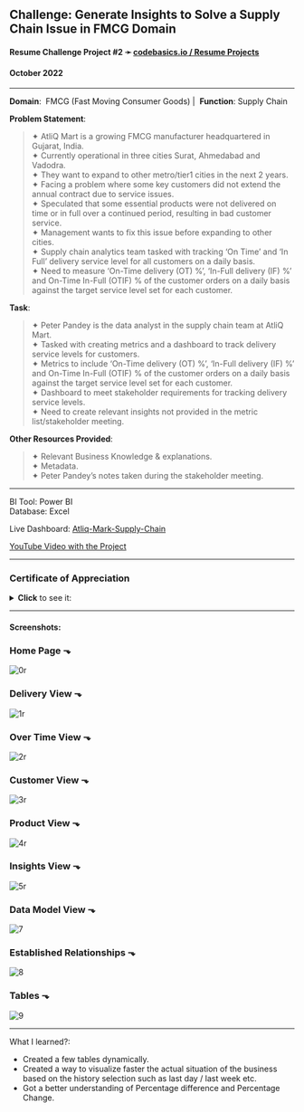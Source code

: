 ## **Challenge**: Generate Insights to Solve a Supply Chain Issue in FMCG Domain

#### Resume Challenge Project #2 ➛ [codebasics.io / Resume Projects](https://codebasics.io/challenge/codebasics-resume-project-challenge)
#### October 2022

---

**Domain**:  FMCG (Fast Moving Consumer Goods)  |  **Function**:  Supply Chain

**Problem Statement**:

> ✦ AtliQ Mart is a growing FMCG manufacturer headquartered in Gujarat, India.  
> ✦ Currently operational in three cities Surat, Ahmedabad and Vadodra.  
> ✦ They want to expand to other metro/tier1 cities in the next 2 years.  
> ✦ Facing a problem where some key customers did not extend the annual contract due to service issues.  
> ✦ Speculated that some essential products were not delivered on time or in full over a continued period, resulting in bad customer service.  
> ✦ Management wants to fix this issue before expanding to other cities.  
> ✦ Supply chain analytics team tasked with tracking ‘On Time’ and ‘In Full’ delivery service level for all customers on a daily basis.  
> ✦ Need to measure ‘On-Time delivery (OT) %’, ‘In-Full delivery (IF) %’ and On-Time In-Full (OTIF) % of the customer orders on a daily basis against the target service level set for each customer.  

**Task**:

> ✦ Peter Pandey is the data analyst in the supply chain team at AtliQ Mart.  
> ✦ Tasked with creating metrics and a dashboard to track delivery service levels for customers.  
> ✦ Metrics to include ‘On-Time delivery (OT) %’, ‘In-Full delivery (IF) %’ and On-Time In-Full (OTIF) % of the customer orders on a daily basis against the target service level set for each customer.  
> ✦ Dashboard to meet stakeholder requirements for tracking delivery service levels.  
> ✦ Need to create relevant insights not provided in the metric list/stakeholder meeting.  

**Other Resources Provided**:

> ✦ Relevant Business Knowledge & explanations.  
> ✦ Metadata.  
> ✦ Peter Pandey’s notes taken during the stakeholder meeting.  

---

BI Tool: Power BI  
Database: Excel  

Live Dashboard: [Atliq-Mark-Supply-Chain](https://www.novypro.com/project/atliq-mark-supply-chain-by-teodor-cristia)

[YouTube Video with the Project](https://youtu.be/UWELSwaGPLw)

---

### Certificate of Appreciation
<details><summary><b>Click</b> to see it:</summary><img src="https://user-images.githubusercontent.com/94936000/202327321-158b57b6-855f-479c-9eda-7e017121f247.jpg"></details>

---

#### Screenshots:

### Home Page ⬎
![0r](https://user-images.githubusercontent.com/94936000/200185248-6e73f122-fd46-4d01-a144-2e269addbd55.jpg)

### Delivery View ⬎
![1r](https://user-images.githubusercontent.com/94936000/200185250-05336332-2845-4497-b874-1f27568b15a5.jpg)

### Over Time View ⬎
![2r](https://user-images.githubusercontent.com/94936000/200185251-9dc0e0c2-ab4f-4169-8ad0-097afb73c7ad.jpg)

### Customer View ⬎
![3r](https://user-images.githubusercontent.com/94936000/200185252-f9d447d0-96a4-4e12-ac91-78a196aa63ca.jpg)

### Product View ⬎
![4r](https://user-images.githubusercontent.com/94936000/200185253-0d11bd1e-7a18-4b6e-8423-54e265c91465.jpg)

### Insights View ⬎
![5r](https://user-images.githubusercontent.com/94936000/200185254-45d112d5-1702-414b-90c7-17ab2be42246.jpg)

### Data Model View ⬎
![7](https://user-images.githubusercontent.com/94936000/200146654-04c23518-8844-4efa-91b4-4752a6e9f649.jpg)

### Established Relationships ⬎
![8](https://user-images.githubusercontent.com/94936000/200146655-3e7b5358-3bea-419a-96f7-7e47a98bae3d.jpg)

### Tables ⬎
![9](https://user-images.githubusercontent.com/94936000/200146657-e7062af9-4131-4ac8-8c13-76a0732849ac.jpg)

---


What I learned?:
* Created a few tables dynamically.
* Created a way to visualize faster the actual situation of the business based on the history selection such as last day / last week etc.
* Got a better understanding of Percentage difference and Percentage Change.
